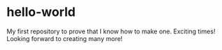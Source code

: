 # hello-world
My first repository to prove that I know how to make one. Exciting times!
Looking forward to creating many more!
